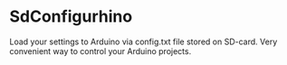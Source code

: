 SdConfigurhino
==============

Load your settings to Arduino via config.txt file stored on SD-card. Very convenient way to control your Arduino projects.
